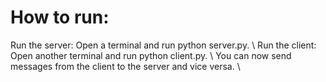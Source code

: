 <h1> How to run: </h1>
Run the server: Open a terminal and run python server.py. \
Run the client: Open another terminal and run python client.py. \
You can now send messages from the client to the server and vice versa. \

